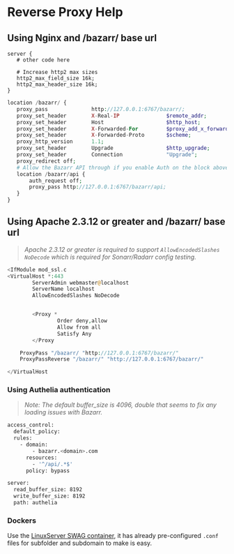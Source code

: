 # Reverse Proxy Help

## Using Nginx and /bazarr/ base url

 ```
 server {
    # other code here

    # Increase http2 max sizes
    http2_max_field_size 16k;
    http2_max_header_size 16k;
 }
 ```

 ```php
 location /bazarr/ {
    proxy_pass              http://127.0.0.1:6767/bazarr/;
    proxy_set_header        X-Real-IP               $remote_addr;
    proxy_set_header        Host                    $http_host;
    proxy_set_header        X-Forwarded-For         $proxy_add_x_forwarded_for;
    proxy_set_header        X-Forwarded-Proto       $scheme;
    proxy_http_version      1.1;
    proxy_set_header        Upgrade                 $http_upgrade;
    proxy_set_header        Connection              "Upgrade";
    proxy_redirect off;
    # Allow the Bazarr API through if you enable Auth on the block above
    location /bazarr/api {
        auth_request off;
        proxy_pass http://127.0.0.1:6767/bazarr/api;
    }
 }
 ```

## Using Apache 2.3.12 or greater and /bazarr/ base url

> *Apache 2.3.12 or greater is required to support `AllowEncodedSlashes NoDecode` which is required for Sonarr/Radarr config testing.*

```php
<IfModule mod_ssl.c
<VirtualHost *:443
        ServerAdmin webmaster@localhost
        ServerName localhost
        AllowEncodedSlashes NoDecode


        <Proxy *
                Order deny,allow
                Allow from all
                Satisfy Any
        </Proxy

    ProxyPass "/bazarr/ "http://127.0.0.1:6767/bazarr/"
    ProxyPassReverse "/bazarr/" "http://127.0.0.1:6767/bazarr/"

</VirtualHost
```

### Using Authelia authentication

> *Note: The default buffer_size is 4096, double that seems to fix any loading issues with Bazarr.*

```bash
access_control:
  default_policy:
  rules:
    - domain:
        - bazarr.<domain>.com
      resources:
        - '^/api/.*$'
      policy: bypass

server:
  read_buffer_size: 8192
  write_buffer_size: 8192
  path: authelia
```

### Dockers

Use the [LinuxServer SWAG container](https://hub.docker.com/r/linuxserver/swag/), it has already pre-configured `.conf` files for subfolder and subdomain to make is easy.
